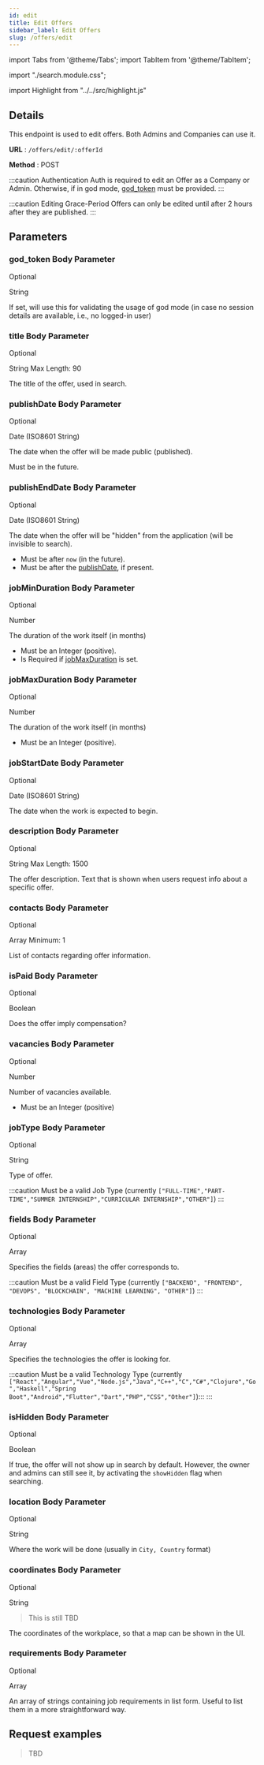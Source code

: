 ```yaml
---
id: edit
title: Edit Offers
sidebar_label: Edit Offers
slug: /offers/edit
---
```


import Tabs from '@theme/Tabs';
import TabItem from '@theme/TabItem';

import  "./search.module.css";

import Highlight from "../../src/highlight.js"

## Details 

This endpoint is used to edit offers. Both Admins and Companies can use it.


**URL** : `/offers/edit/:offerId`

**Method** : <Highlight level="info" inline>POST</Highlight>

:::caution Authentication
Auth is required to edit an Offer as a Company or Admin. Otherwise, if in god mode, [god_token](#god_token-body-parameter) must be provided.
:::

:::caution Editing Grace-Period
Offers can only be edited until after 2 hours after they are published.
:::

## Parameters 

### god_token <Highlight level="info" inline>Body Parameter</Highlight>

<Highlight level="success">Optional</Highlight>

<Highlight level="secondary">String</Highlight>

If set, will use this for validating the usage of god mode (in case no session details are available, i.e., no logged-in user)

### title <Highlight level="info" inline>Body Parameter</Highlight>

<Highlight level="success">Optional</Highlight>

<Highlight level="secondary" inline>String</Highlight>
<Highlight level="warning" inline>Max Length: 90</Highlight>

The title of the offer, used in search.

### publishDate <Highlight level="info" inline>Body Parameter</Highlight>

<Highlight level="success" inline>Optional</Highlight>

<Highlight level="secondary">Date (ISO8601 String)</Highlight>

The date when the offer will be made public (published).

Must be in the future.

### publishEndDate <Highlight level="info" inline>Body Parameter</Highlight>

<Highlight level="success">Optional</Highlight>

<Highlight level="secondary">Date (ISO8601 String)</Highlight>

The date when the offer will be "hidden" from the application (will be invisible to search).

* Must be after `now` (in the future).
* Must be after the [publishDate](#publishDate-body-parameter), if present.

### jobMinDuration <Highlight level="info" inline>Body Parameter</Highlight>

<Highlight level="success">Optional</Highlight>

<Highlight level="secondary">Number</Highlight>

The duration of the work itself (in months)

* Must be an Integer (positive).
* Is Required if [jobMaxDuration](#jobMaxDuration-body-parameter) is set.

### jobMaxDuration <Highlight level="info" inline>Body Parameter</Highlight>

<Highlight level="success">Optional</Highlight>

<Highlight level="secondary">Number</Highlight>

The duration of the work itself (in months)

* Must be an Integer (positive).

### jobStartDate <Highlight level="info" inline>Body Parameter</Highlight>

<Highlight level="success">Optional</Highlight>

<Highlight level="secondary">Date (ISO8601 String)</Highlight>

The date when the work is expected to begin.

### description <Highlight level="info" inline>Body Parameter</Highlight>

<Highlight level="success">Optional</Highlight>

<Highlight level="secondary" inline>String</Highlight>
<Highlight level="warning" inline>Max Length: 1500</Highlight>

The offer description. Text that is shown when users request info about a specific offer.

### contacts <Highlight level="info" inline>Body Parameter</Highlight>

<Highlight level="success">Optional</Highlight>

<Highlight level="secondary" inline>Array</Highlight>
<Highlight level="warning" inline>Minimum: 1</Highlight>

List of contacts regarding offer information.

### isPaid <Highlight level="info" inline>Body Parameter</Highlight>

<Highlight level="success">Optional</Highlight>

<Highlight level="secondary">Boolean</Highlight>

Does the offer imply compensation?

### vacancies <Highlight level="info" inline>Body Parameter</Highlight>

<Highlight level="success">Optional</Highlight>

<Highlight level="secondary">Number</Highlight>

Number of vacancies available.

* Must be an Integer (positive)

### jobType <Highlight level="info" inline>Body Parameter</Highlight>

<Highlight level="success">Optional</Highlight>

<Highlight level="secondary">String</Highlight>

Type of offer.

:::caution
Must be a valid Job Type (currently `["FULL-TIME","PART-TIME","SUMMER INTERNSHIP","CURRICULAR INTERNSHIP","OTHER"]`)
:::

### fields <Highlight level="info" inline>Body Parameter</Highlight>

<Highlight level="success">Optional</Highlight> 

<Highlight level="secondary">Array</Highlight>

Specifies the fields (areas) the offer corresponds to.

:::caution
Must be a valid Field Type (currently `["BACKEND", "FRONTEND", "DEVOPS", "BLOCKCHAIN", "MACHINE LEARNING", "OTHER"]`)
:::

### technologies <Highlight level="info" inline>Body Parameter</Highlight>

<Highlight level="success">Optional</Highlight> 

<Highlight level="secondary">Array</Highlight>

Specifies the technologies the offer is looking for.

:::caution
Must be a valid Technology Type (currently `["React","Angular","Vue","Node.js","Java","C++","C","C#","Clojure","Go","Haskell","Spring Boot","Android","Flutter","Dart","PHP","CSS","Other"]`):::
:::

### isHidden <Highlight level="info" inline>Body Parameter</Highlight>

<Highlight level="success">Optional</Highlight> 

<Highlight level="secondary">Boolean</Highlight>

If true, the offer will not show up in search by default. However, the owner and admins can still see it, by activating the `showHidden` flag when searching.

### location <Highlight level="info" inline>Body Parameter</Highlight>

<Highlight level="success">Optional</Highlight> 

<Highlight level="secondary">String</Highlight>

Where the work will be done (usually in `City, Country` format)

### coordinates <Highlight level="info" inline>Body Parameter</Highlight>

<Highlight level="success">Optional</Highlight> 

<Highlight level="secondary">String</Highlight>

> This is still TBD

The coordinates of the workplace, so that a map can be shown in the UI.

### requirements <Highlight level="info" inline>Body Parameter</Highlight>

<Highlight level="success">Optional</Highlight> 

<Highlight level="secondary">Array</Highlight>

An array of strings containing job requirements in list form. Useful to list them in a more straightforward way.

## Request examples

> TBD